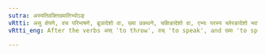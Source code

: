 ```yaml
---
sutra: अस्यतिवक्तिख्यातिभ्योऽङ्
vRtti: असु क्षेपणे, वच परिभाषणे, ब्रूञादेशो वा, ख्या प्रकथने, चक्षिङादेशो वा, एभ्यः परस्य च्लेरङादेशो भवति कर्त्तृवाचिनि लुङि परतः ॥
vRtti_eng: After the verbs अस् 'to throw', वच् 'to speak', and ख्या 'to speak', अङ् is the substitute of च्लि, when लुङ् follows signifying the agent.

---
```

